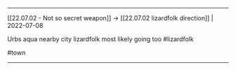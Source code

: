***



[[22.07.02 - Not so secret weapon]] -> [[22.07.02 lizardfolk direction]] | 2022-07-08



Urbs aqua nearby city lizardfolk most likely going too #lizardfolk 

#town



***